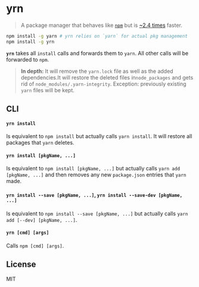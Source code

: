 # yrn

> A package manager that behaves like [`npm`](https://docs.npmjs.com/cli/npm) but is [~2.4 times](https://github.com/pguth/yrn/issues/12) faster.

```bash
npm install -g yarn # yrn relies on `yarn` for actual pkg management
npm install -g yrn
```

**`yrn`** takes all `install` calls and forwards them to `yarn`. All other calls will be forwarded to `npm`.

> **In depth:**  It will remove the `yarn.lock` file as well as the added dependencies.It will restore the deleted files in`node_packages` and gets rid of `node_modules/.yarn-integrity`. Exception: previously existing `yarn` files will be kept.

## CLI

#### `yrn install`

Is equivalent to `npm install` but actually calls `yarn install`. It will restore all packages that `yarn` deletes.

#### `yrn install [pkgName, ...]`

Is equivalent to `npm install [pkgName, ...]` but actually calls `yarn add [pkgName, ...]` and then removes any new `package.json` entries that `yarn` made.

#### `yrn install --save [pkgName, ...]`, `yrn install --save-dev [pkgName, ...]`

Is equivalent to `npm install --save [pkgName, ...]` but actually calls `yarn add [--dev] [pkgName, ...]`.

#### `yrn [cmd] [args]`

Calls `npm [cmd] [args]`.

## License

MIT

